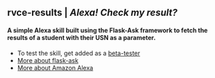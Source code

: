 ## rvce-results | *_Alexa! Check my result?_*
#### A simple Alexa skill built using the Flask-Ask framework to fetch the results of a student with their USN as a parameter. 
- To test the skill, get added as a [beta-tester](bs.aravind.97@gmail.com) 
- [More about flask-ask](https://github.com/johnwheeler/flask-ask)
- [More about Amazon Alexa](https://developer.amazon.com/alexa)

